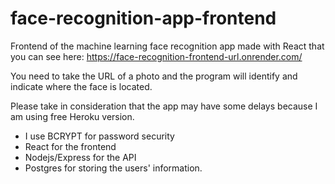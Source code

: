 # face-recognition-app-frontend

Frontend of the machine learning face recognition app made with React that you can see here: https://face-recognition-frontend-url.onrender.com/

You need to take the URL of a photo and the program will identify and indicate where the face is located.

Please take in consideration that the app may have some delays because I am using free Heroku version.

- I use BCRYPT for password security
- React for the frontend
- Nodejs/Express for the API
- Postgres for storing the users' information.
